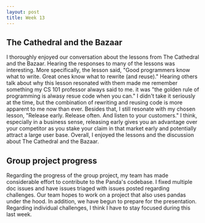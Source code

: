 ```yaml
---
layout: post
title: Week 13
---
```


## The Cathedral and the Bazaar

I thoroughly enjoyed our conversation about the lessons from The Cathedral and the Bazaar. Hearing the responses to many of the lessons was interesting. More specifically, the lesson said, "Good programmers know what to write. Great ones know what to rewrite (and reuse)." Hearing others talk about why this lesson resonated with them made me remember something my CS 101 professor always said to me. it was "the golden rule of programming is alwasy resue code when you can." I didn't take it seriously at the time, but the combination of rewriting and reusing code is more apparent to me now than ever. Besides that, I still resonate with my chosen lesson, "Release early. Release often. And listen to your customers." I think, especially in a business sense, releasing early gives you an advantage over your competitor as you stake your claim in that market early and potentially attract a large user base. Overall, I enjoyed the lessons and the discussion about The Cathedral and the Bazaar.

<!--more-->

## Group project progress

Regarding the progress of the group project, my team has made considerable effort to contribute to the Panda's codebase. I fixed multiple doc issues and have issues triaged with issues posted regarding challenges. Our team hopes to work on a project that also uses pandas under the hood. In addition, we have begun to prepare for the presentation. Regarding individual challenges, I think I have to stay focused during this last week. 